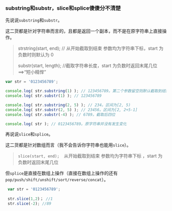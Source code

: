 ### substring和substr，slice和splice傻傻分不清楚

先说说`substring`和`substr`。

这二货都是针对字符串而言的，且都是返回一个副本，而不是在原字符串上直接操作。

> strstring\(start, end\); // 从开始截取到结束 参数均为字符串下标，start 为负数时则默认为 0
>
> substr\(start, length\); //截取字符串长度，start 为负数时返回末尾几位==&gt;“短小精悍”

```js
var str = '0123456789';

console.log( str.substring(1) ); // 123456789。第二个参数留空则默认截取到结束
console.log( str.substr(1) ); // 123456789

console.log( str.substring(2, 5) ); // 234。区间为[2, 5)
console.log( str.substr(2, 5) ); // 23456。区间为[2, 2+5-1]
console.log( str.substr(-4) ); // 6789。截取后四位

console.log( str ); // 0123456789。原字符串并没有发生变化
```

再说说`slice`和`splice`。

这二货都是针对数组而言（我不会告诉你字符串也能用`slice`）。

> `slice(start, end);  `从开始截取到结束 参数均为字符串下标 ，start 为负数时返回末尾几位

但`splice`是直接在数组上操作（直接在数组上操作的还有`pop/push/shift/unshift/sort/reverse/concat`）。

```js
 var str = '0123456789';
 
 str.slice(1,2)； //1
 str.slice(-2); //89
```



